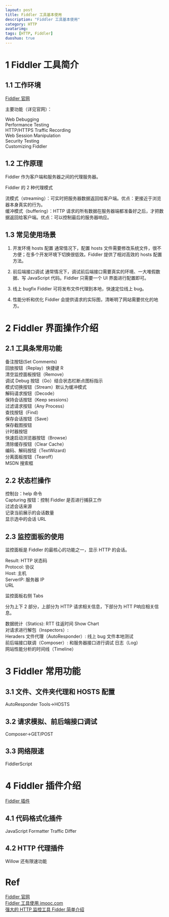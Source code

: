 ```yaml
---
layout: post
title: Fiddler 工具基本使用
description: "Fiddler 工具基本使用"
category: HTTP
avatarimg:
tags: [HTTP, Fiddler]
duoshuo: true
---
```


# 1 Fiddler 工具简介

## 1.1 工作环境

[Fiddler 官网](http://www.telerik.com/fiddler)

主要功能（详见官网）：

Web Debugging  
Performance Testing  
HTTP/HTTPS Traffic Recording  
Web Session Manipulation  
Security Testing  
Customizing Fiddler  

## 1.2 工作原理

Fiddler 作为客户端和服务器之间的代理服务器。

Fiddler 的 2 种代理模式

流模式（streaming）：可实时把服务器数据返回给客户端。优点：更接近于浏览器本身真实的行为。  
缓冲模式（buffering）：HTTP 请求的所有数据在服务器端都准备好之后，才把数据返回给客户端。优点：可以控制最后的服务器响应。

## 1.3 常见使用场景

1. 开发环境 hosts 配置
通常情况下，配置 hosts 文件需要修改系统文件，很不方便；在多个开发环境下切换很低效。Fiddler 提供了相对高效的 hosts 配置方法。

2. 前后端接口调试
通常情况下，调试前后端接口需要真实的环境、一大堆假数据、写 JavaScript 代码。Fiddler 只需要一个 UI 界面进行配置即可。

3. 线上 bugfix
Fiddler 可将发布文件代理到本地，快速定位线上 bug。

4. 性能分析和优化
Fiddler 会提供请求的实际图，清晰明了网站需要优化的地方。

# 2 Fiddler 界面操作介绍

## 2.1 工具条常用功能

备注按钮(Set Comments)  
回放按钮（Replay）快捷键 R  
清空监控面板按钮（Remove）  
调试 Debug 按钮（Go）结合状态栏断点图标指示  
模式切换按钮（Stream）默认为缓冲模式  
解码请求按钮（Decode）  
保持会话按钮（Keep sessions）  
过滤请求按钮（Any Process）  
查找按钮（Find）  
保存会话按钮（Save）  
保存截图按钮  
计时器按钮  
快速启动浏览器按钮（Browse）  
清除缓存按钮（Clear Cache）  
编码、解码按钮（TextWizard）  
分离面板按钮（Tearoff）  
MSDN 搜索框  

## 2.2 状态栏操作

控制台：help 命令  
Capturing 按钮：控制 Fiddler 是否进行捕获工作  
过滤会话来源  
记录当前展示的会话数量  
显示选中的会话 URL  

## 2.3 监控面板的使用

监控面板是 Fiddler 的最核心的功能之一，显示 HTTP 的会话。

Result: HTTP 状态码  
Protocol: 协议  
Host: 主机  
ServerIP: 服务器 IP  
URL  

监控面板右侧 Tabs

分为上下 2 部分，上部分为 HTTP 请求相关信息，下部分为 HTT P响应相关信息。

数据统计（Statics): RTT 往返时间 Show Chart  
对请求进行解包（Inspectors）:  
Heraders
文件代理（AutoResponder）: 线上 bug 文件本地测试  
前后端接口联调（Composer）: 和服务器接口进行调试 
日志（Log）  
网站性能分析的时间线（Timeline）  

# 3 Fiddler 常用功能

## 3.1 文件、文件夹代理和 HOSTS 配置

AutoResponder
Tools->HOSTS

## 3.2 请求模拟、前后端接口调试

Composer->GET/POST

## 3.3 网络限速

FiddlerScript

# 4 Fiddler 插件介绍

[Fiddler 插件](http://www.telerik.com/fiddler/add-ons)

## 4.1 代码格式化插件

JavaScript Formatter
Traffic Differ

## 4.2 HTTP 代理插件

Willow 还有限速功能

# Ref

[Fiddler 官网](http://www.telerik.com/fiddler)  
[Fiddler 工具使用 imooc.com](http://www.imooc.com/learn/37)  
[强大的 HTTP 监控工具 Fidder 简单介绍](http://www.jianshu.com/p/cfc5ca7a8457)

